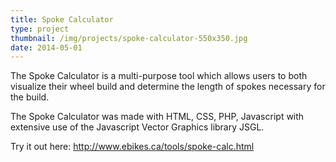 ```yaml
---
title: Spoke Calculator
type: project
thumbnail: /img/projects/spoke-calculator-550x350.jpg
date: 2014-05-01
---
```


The Spoke Calculator is a multi-purpose tool which allows users to both visualize their wheel build and determine the length of spokes necessary for the build.

The Spoke Calculator was made with HTML, CSS, PHP, Javascript with extensive use of the Javascript Vector Graphics library JSGL.

Try it out here: <a href="http://www.ebikes.ca/tools/spoke-calc.html">http://www.ebikes.ca/tools/spoke-calc.html</a>